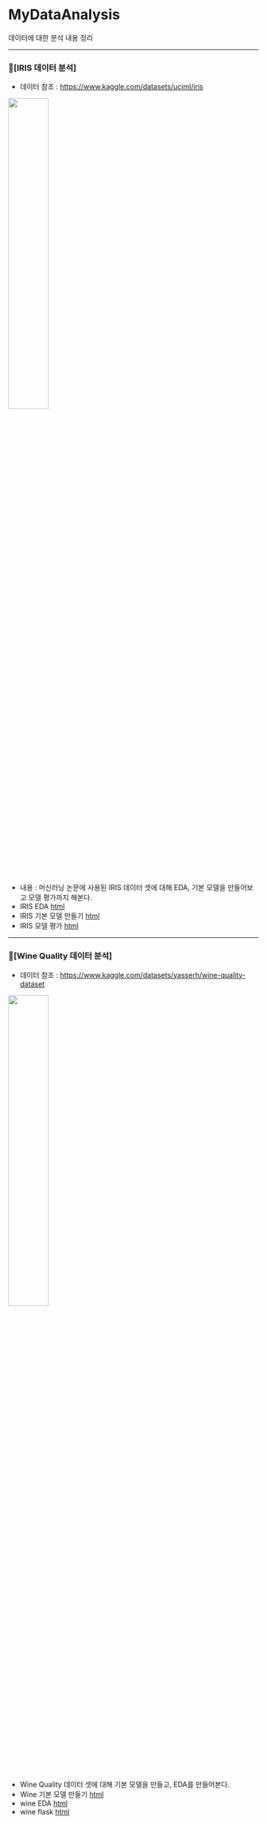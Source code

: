 # MyDataAnalysis
데이터에 대한 분석 내용 정리

---

### 🌼[IRIS 데이터 분석]
  * 데이터 참조 : https://www.kaggle.com/datasets/uciml/iris
  
<img src="https://user-images.githubusercontent.com/106807456/183677767-c865c645-37a3-438d-bdb0-e0d69d93c59d.png" width="40%" height="40%"/>

  * 내용 : 머신러닝 논문에 사용된 IRIS 데이터 셋에 대해 EDA, 기본 모델을 만들어보고 모델 평가까지 해본다.
  * IRIS EDA [html](https://lyonari.github.io/MyDataAnalysis/IRIS_BASIC01.html)
  * IRIS 기본 모델 만들기 [html]()
  * IRIS 모델 평가 [html]()

---

### 🍷[Wine Quality 데이터 분석]
  * 데이터 참조 : https://www.kaggle.com/datasets/yasserh/wine-quality-dataset
  
<img src="https://user-images.githubusercontent.com/106807456/183681218-4336f32e-5e28-44d7-bd82-7f29c6ccf5e3.png" width="40%" height="40%"/>

* Wine Quality 데이터 셋에 대해 기본 모델을 만들고, EDA를 만들어본다.
* Wine 기본 모델 만들기 [html](https://lyonari.github.io/MyDataAnalysis/wine_flask_test/wine_model.html)
* wine EDA [html]()
* wine flask [html](https://lyonari.github.io/MyDataAnalysis/wine_flask_test/templates/)
